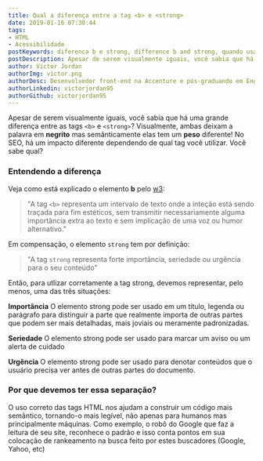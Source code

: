 ```yaml
---
title: Qual a diferença entre a tag <b> e <strong>
date: 2019-01-16 07:30:44
tags:
- HTML
- Acessibilidade
postKeywords: diferenca b e strong, difference b and strong, quando usar strong e b, significado strong e b html, html strong b
postDescription: Apesar de serem visualmente iguais, você sabia que há uma grande diferença entre as tags <b> e <strong>? Visualmente, ambas deixam a palavra em negrito mas semânticamente elas tem um peso diferente! No SEO, há um impacto diferente dependendo de qual tag você utilizar. Você sabe qual?
author: Victor Jordan
authorImg: victor.png
authorDesc: Desenvolvedor front-end na Accenture e pós-graduando em Engenharia de Software pela PUC-MG e formado em Banco de Dados pela Fatec, apaixonado por usabilidade, performance e UX!
authorLinkedin: victorjordan95
authorGithub: victorjordan95
---
```


Apesar de serem visualmente iguais, você sabia que há uma grande diferença entre as tags `<b>` e `<strong>`? Visualmente, ambas deixam a palavra em **negrito** mas semânticamente elas tem um **peso** diferente! No SEO, há um impacto diferente dependendo de qual tag você utilizar. Você sabe qual?

<!-- more -->

### Entendendo a diferença

Veja como está explicado o elemento **b** pelo [w3](https://www.w3.org/TR/html5/text-level-semantics.html#the-b-element):
> "A tag `<b>` representa um intervalo de texto onde a inteção está sendo traçada para fim estéticos, sem transmitir necessariamente alguma importância extra ao texto e sem implicação de uma voz ou humor alternativo."

Em compensação, o elemento `strong` tem por definição:

> "A tag `strong` representa forte importância, seriedade ou urgência para o seu conteúdo"

Então, para utlizar corretamente a tag strong, devemos representar, pelo menos, uma das três situações:

**Importância**
O elemento strong pode ser usado em um título, legenda ou parágrafo para distinguir a parte que realmente importa de outras partes que podem ser mais detalhadas, mais joviais ou meramente padronizadas.

**Seriedade**
O elemento strong pode ser usado para marcar um aviso ou um alerta de cuidado

**Urgência**
O elemento strong pode ser usado para denotar conteúdos que o usuário precisa ver antes de outras partes do documento.

### Por que devemos ter essa separação?
O uso correto das tags HTML nos ajudam a construir um código mais semântico, tornando-o mais legível, não apenas para humanos mas principalmente máquinas. Como exemplo, o robô do Google que faz a leitura de seu site, reconhece o padrão e isso conta pontos em sua colocação de rankeamento na busca feito por estes buscadores (Google, Yahoo, etc)